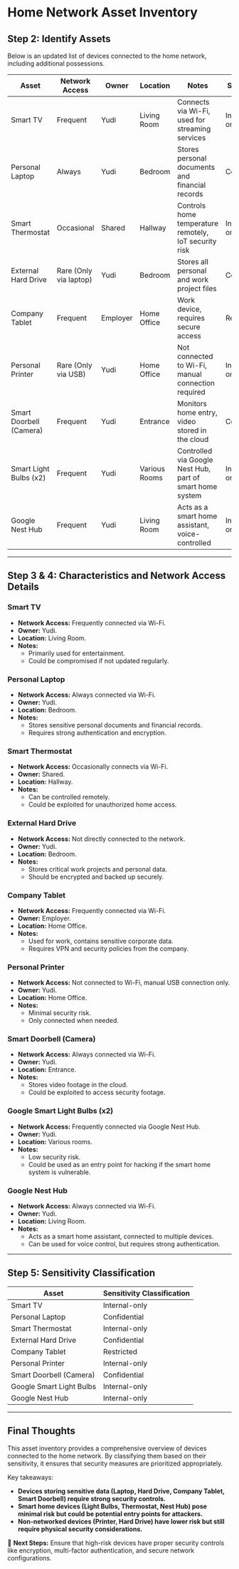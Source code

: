 
# Home Network Asset Inventory

## Step 2: Identify Assets  
Below is an updated list of devices connected to the home network, including additional possessions.

| Asset                 | Network Access     | Owner        | Location       | Notes | Sensitivity |
|-----------------------|------------------|-------------|---------------|-------|-------------|
| Smart TV             | Frequent         | Yudi        | Living Room   | Connects via Wi-Fi, used for streaming services | Internal-only |
| Personal Laptop      | Always           | Yudi        | Bedroom       | Stores personal documents and financial records | Confidential |
| Smart Thermostat    | Occasional       | Shared      | Hallway       | Controls home temperature remotely, IoT security risk | Internal-only |
| External Hard Drive  | Rare (Only via laptop) | Yudi | Bedroom  | Stores all personal and work project files | Confidential |
| Company Tablet       | Frequent         | Employer    | Home Office   | Work device, requires secure access | Restricted |
| Personal Printer     | Rare (Only via USB) | Yudi | Home Office | Not connected to Wi-Fi, manual connection required | Internal-only |
| Smart Doorbell (Camera) | Frequent | Yudi | Entrance | Monitors home entry, video stored in the cloud | Confidential |
| Smart Light Bulbs (x2) | Frequent | Yudi | Various Rooms | Controlled via Google Nest Hub, part of smart home system | Internal-only |
| Google Nest Hub      | Frequent         | Yudi        | Living Room   | Acts as a smart home assistant, voice-controlled | Internal-only |

---

## Step 3 & 4: Characteristics and Network Access Details  

### **Smart TV**  
- **Network Access:** Frequently connected via Wi-Fi.  
- **Owner:** Yudi.  
- **Location:** Living Room.  
- **Notes:**  
  - Primarily used for entertainment.  
  - Could be compromised if not updated regularly.  

### **Personal Laptop**  
- **Network Access:** Always connected via Wi-Fi.  
- **Owner:** Yudi.  
- **Location:** Bedroom.  
- **Notes:**  
  - Stores sensitive personal documents and financial records.  
  - Requires strong authentication and encryption.  

### **Smart Thermostat**  
- **Network Access:** Occasionally connects via Wi-Fi.  
- **Owner:** Shared.  
- **Location:** Hallway.  
- **Notes:**  
  - Can be controlled remotely.  
  - Could be exploited for unauthorized home access.  

### **External Hard Drive**  
- **Network Access:** Not directly connected to the network.  
- **Owner:** Yudi.  
- **Location:** Bedroom.  
- **Notes:**  
  - Stores critical work projects and personal data.  
  - Should be encrypted and backed up securely.  

### **Company Tablet**  
- **Network Access:** Frequently connected via Wi-Fi.  
- **Owner:** Employer.  
- **Location:** Home Office.  
- **Notes:**  
  - Used for work, contains sensitive corporate data.  
  - Requires VPN and security policies from the company.  

### **Personal Printer**  
- **Network Access:** Not connected to Wi-Fi, manual USB connection only.  
- **Owner:** Yudi.  
- **Location:** Home Office.  
- **Notes:**  
  - Minimal security risk.  
  - Only connected when needed.  

### **Smart Doorbell (Camera)**  
- **Network Access:** Always connected via Wi-Fi.  
- **Owner:** Yudi.  
- **Location:** Entrance.  
- **Notes:**  
  - Stores video footage in the cloud.  
  - Could be exploited to access security footage.  

### **Google Smart Light Bulbs (x2)**  
- **Network Access:** Frequently connected via Google Nest Hub.  
- **Owner:** Yudi.  
- **Location:** Various rooms.  
- **Notes:**  
  - Low security risk.  
  - Could be used as an entry point for hacking if the smart home system is vulnerable.  

### **Google Nest Hub**  
- **Network Access:** Always connected via Wi-Fi.  
- **Owner:** Yudi.  
- **Location:** Living Room.  
- **Notes:**  
  - Acts as a smart home assistant, connected to multiple devices.  
  - Can be used for voice control, but requires strong authentication.  

---

## Step 5: Sensitivity Classification  

| Asset                 | Sensitivity Classification |
|-----------------------|--------------------------|
| Smart TV             | Internal-only |
| Personal Laptop      | Confidential |
| Smart Thermostat    | Internal-only |
| External Hard Drive  | Confidential |
| Company Tablet       | Restricted |
| Personal Printer     | Internal-only |
| Smart Doorbell (Camera) | Confidential |
| Google Smart Light Bulbs | Internal-only |
| Google Nest Hub      | Internal-only |

---

## **Final Thoughts**  
This asset inventory provides a comprehensive overview of devices connected to the home network. By classifying them based on their sensitivity, it ensures that security measures are prioritized appropriately.  

Key takeaways:  
- **Devices storing sensitive data (Laptop, Hard Drive, Company Tablet, Smart Doorbell) require strong security controls.**  
- **Smart home devices (Light Bulbs, Thermostat, Nest Hub) pose minimal risk but could be potential entry points for attackers.**  
- **Non-networked devices (Printer, Hard Drive) have lower risk but still require physical security considerations.**  

🚀 **Next Steps:** Ensure that high-risk devices have proper security controls like encryption, multi-factor authentication, and secure network configurations.
